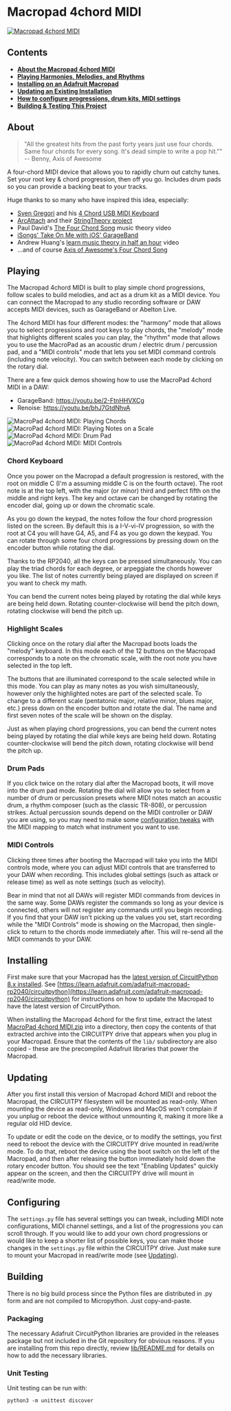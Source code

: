 # Macropad 4chord MIDI

[![Macropad 4chord MIDI](https://github.com/deckerego/Macropad_4chord_MIDI/actions/workflows/pullrequest-unittest.yml/badge.svg)](https://github.com/deckerego/Macropad_4chord_MIDI/actions/workflows/pullrequest-unittest.yml)

## Contents

* **[About the Macropad 4chord MIDI](#about)**
* **[Playing Harmonies, Melodies, and Rhythms](#playing)**
* **[Installing on an Adafruit Macropad](#installing)**
* **[Updating an Existing Installation](#updating)**
* **[How to configure progressions, drum kits, MIDI settings](#configuring)**
* **[Building & Testing This Project](#building)**

## About

> "All the greatest hits from the past forty years just use four chords. Same four chords for every song. It's dead simple to write a pop hit.""
 -- Benny, Axis of Awesome

A four-chord MIDI device that allows you to rapidly churn out catchy tunes.
Set your root key & chord progression, then off you go. Includes drum pads
so you can provide a backing beat to your tracks.

Huge thanks to so many who have inspired this idea, especially:
- [Sven Gregori](https://github.com/sgreg) and his
[4 Chord USB MIDI Keyboard](https://hackaday.io/project/26078-4chord-midi)
- [ArcAttach](https://youtu.be/d2OsF86fcKQ) and their
[StringTheory project](https://arcattack.com/stringtheory/)
- Paul David's [The Four Chord Song](https://youtu.be/6U8-Y7DEzOE) music theory video
- [iSongs' Take On Me with iOS' GarageBand](https://youtu.be/U3aiBukp_E4)
- Andrew Huang's [learn music theory in half an hour](https://youtu.be/rgaTLrZGlk0) video
- ...and of course [Axis of Awesome's Four Chord Song](https://youtu.be/5pidokakU4I)


## Playing

The Macropad 4chord MIDI is built to play simple chord progressions, follow scales to build
melodies, and act as a drum kit as a MIDI device. You can connect the Macropad to any studio 
recording software or DAW accepts MIDI devices, such as GarageBand or Abelton Live.

The 4chord MIDI has four different modes: the "harmony" mode that allows you
to select progressions and root keys to play chords, the "melody" mode that
highlights different scales you can play, the "rhythm" mode that
allows you to use the MacroPad as an acoustic drum / electric drum /
percussion pad, and a "MIDI controls" mode that lets you set MIDI command
controls (including note velocity). You can switch between each mode by
clicking on the rotary dial.

There are a few quick demos showing how to use the MacroPad 4chord MIDI in a DAW:
* GarageBand: https://youtu.be/2-FtnHHVXCg
* Renoise: https://youtu.be/bhJ7GtdNhvA

![MacroPad 4chord MIDI: Playing Chords](./docs/images/chords.jpg)
![MacroPad 4chord MIDI: Playing Notes on a Scale](./docs/images/scales.jpg)
![MacroPad 4chord MIDI: Drum Pad](./docs/images/drumpad.jpg)
![MacroPad 4chord MIDI: MIDI Controls](./docs/images/controls.jpg)

### Chord Keyboard

Once you power on the Macropad a default progression is restored, with the root
on middle C (I'm a assuming middle C is on the fourth octave). The root note
is at the top left, with the major (or minor) third and perfect fifth on the
middle and right keys. The key and octave can be changed by rotating the
encoder dial, going up or down the chromatic scale.

As you go down the keypad, the notes follow the four chord progression listed
on the screen. By default this is a I-V-vi-IV progression, so with the root
at C4 you will have G4, A5, and F4 as you go down the keypad. You can rotate
through some four chord progressions by pressing down on the encoder button
while rotating the dial.

Thanks to the RP2040, all the keys can be pressed simultaneously. You can
play the triad chords for each degree, or arpeggiate the chords however
you like. The list of notes currently being played are displayed on screen
if you want to check my math.

You can bend the current notes being played by rotating the dial while keys
are being held down. Rotating counter-clockwise will bend the pitch down,
rotating clockwise will bend the pitch up.

### Highlight Scales

Clicking once on the rotary dial after the Macropad boots loads the
"melody" keyboard. In this mode each of the 12 buttons on the Macropad
corresponds to a note on the chromatic scale, with the root note you
have selected in the top left. 

The buttons that are illuminated correspond to the scale selected while
in this mode. You can play as many notes as you wish simultaneously,
however only the highlighted notes are part of the selected scale.
To change to a different scale (pentatonic major, relative minor, 
blues major, etc.) press down on the encoder button and rotate the dial.
The name and first seven notes of the scale will be shown on the display.

Just as when playing chord progressions, you can bend the current notes 
being played by rotating the dial while keys are being held down. 
Rotating counter-clockwise will bend the pitch down, rotating clockwise 
will bend the pitch up.

### Drum Pads

If you click twice on the rotary dial after the Macropad boots, it will move
into the drum pad mode. Rotating the dial will allow you to select from
a number of drum or percussion presets where MIDI notes match an acoustic drum,
a rhythm composer (such as the classic TR-808), or percussion strikes.
Actual percussion sounds depend on the MIDI controller or DAW you are using,
so you may need to make some [configuration tweaks](#configuring)
with the MIDI mapping to match what instrument you want to use.

### MIDI Controls

Clicking three times after booting the Macropad will take you into the MIDI controls
mode, where you can adjust MIDI controls that are transferred to your DAW
when recording. This includes global settings (such as attack or release time)
as well as note settings (such as velocity).

Bear in mind that not all DAWs will register MIDI commands from devices in the
same way. Some DAWs register the commands so long as your device is connected,
others will not register any commands until you begin recording. If you find
that your DAW isn't picking up the values you set, start recording while the
"MIDI Controls" mode is showing on the Macropad, then single-click to return
to the chords mode immediately after. This will re-send all the MIDI commands
to your DAW.


## Installing

First make sure that your Macropad has the
[latest version of CircuitPython 8.x installed](https://circuitpython.org/board/adafruit_macropad_rp2040/).
See [https://learn.adafruit.com/adafruit-macropad-rp2040/circuitpython](https://learn.adafruit.com/adafruit-macropad-rp2040/circuitpython)
for instructions on how to update the Macropad to have the latest version of
CircuitPython.

When installing the Macropad 4chord for the first time, extract the latest
[MacroPad 4chord MIDI.zip](https://github.com/deckerego/Macropad_4chord_MIDI/releases/latest)
into a directory, then copy the contents of that extracted archive
into the CIRCUITPY drive that appears when you plug in your Macropad.
Ensure that the contents of the `lib/` subdirectory are also copied - these are
the precompiled Adafruit libraries that power the Macropad.


## Updating

After you first install this version of Macropad 4chord MIDI and reboot the Macropad,
the CIRCUITPY filesystem will be mounted as read-only. When mounting the device
as read-only, Windows and MacOS won't complain if you unplug or reboot the device
without unmounting it, making it more like a regular old HID device.

To update or edit the code on the device, or to modify the settings, you first
need to reboot the device with the CIRCUITPY drive mounted in read/write mode.
To do that, reboot the device using the boot switch on the left of the
Macropad, and then after releasing the button immediately hold down the
rotary encoder button. You should see the text "Enabling Updates" quickly
appear on the screen, and then the CIRCUITPY drive will mount in read/write mode.


## Configuring

The `settings.py` file has several settings you can tweak, including
MIDI note configurations, MIDI channel settings, and a list of the progressions 
you can scroll through. If you would like to add your own chord progressions or 
would like to keep a shorter list of possible keys, you can make those changes 
in the `settings.py` file within the CIRCUITPY drive. Just make sure to mount 
your Macropad in read/write mode (see [Updating](#updating)).


## Building

There is no big build process since the Python files are distributed in
.py form and are not compiled to Micropython. Just copy-and-paste.

### Packaging

The necessary Adafruit CircuitPython libraries are provided in the
releases package but not included in the Git repository for obvious reasons.
If you are installing from this repo directly, review
[lib/README.md](./lib/README.md) for details on how to add the
necessary libraries.

### Unit Testing

Unit testing can be run with:

    python3 -m unittest discover
